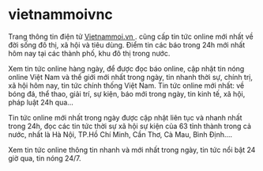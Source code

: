 # vietnammoivnc
Trang thông tin điện tử <a href= " https://vietnammoi.vn/ " > Vietnammoi.vn </a>. cũng cấp tin tức online mới nhất về đời sống đô thị, xã hội và tiêu dùng. Điểm tin các báo trong 24h mới nhất hôm nay tại các thành phố, khu đô thị trong nước.

Xem tin tức online hàng ngày, để được đọc báo online, cập nhật tin nóng online Việt Nam và thế giới mới nhất trong ngày, tin nhanh thời sự, chính trị, xã hội hôm nay, tin tức chính thống Việt Nam. Tin tức online mới nhất: về bóng đá, thể thao, giải trí, sự kiện, báo mới trong ngày, tin kinh tế, xã hội, pháp luật 24h qua… 

Tin tức online mới nhất trong ngày được cập nhật liên tục và nhanh nhất trong 24h, đọc các tin tức thời sự xã hội sự kiện của 63 tỉnh thành trong cả nước, nhất là Hà Nội, TP.Hồ Chí Minh, Cần Thơ, Cà Mau, Bình Định....

Xem tin tức online thông tin nhanh và mới nhất trong ngày, tin tức nổi bật 24 giờ qua, tin nóng 24/7.
